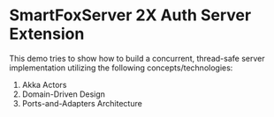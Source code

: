 # SmartFoxServer 2X Auth Server Extension

This demo tries to show how to build a concurrent, thread-safe server implementation utilizing the following concepts/technologies:

1. Akka Actors
1. Domain-Driven Design
1. Ports-and-Adapters Architecture

